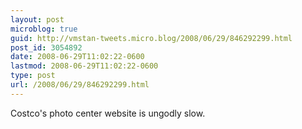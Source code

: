 ```yaml
---
layout: post
microblog: true
guid: http://vmstan-tweets.micro.blog/2008/06/29/846292299.html
post_id: 3054892
date: 2008-06-29T11:02:22-0600
lastmod: 2008-06-29T11:02:22-0600
type: post
url: /2008/06/29/846292299.html
---
```

Costco's photo center website is ungodly slow.
